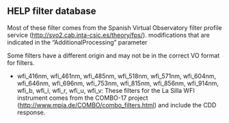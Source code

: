 HELP filter database
--------------------

Most of these filter comes from the Spanish Virtual Observatory filter profile
service (http://svo2.cab.inta-csic.es/theory/fps/).
modifications that are indicated in the “AdditionalProcessing” parameter

Some filters have a different origin and may not be in the correct VO format for
filters.

- wfi_416nm, wfi_461nm, wfi_485nm, wfi_518nm, wfi_571nm, wfi_604nm, wfi_646nm,
  wfi_696nm, wfi_753nm, wfi_815nm, wfi_856nm, wfi_914nm, wfi_b, wfi_i, wfi_r,
  wfi_u, wfi_v: These filters for the La Silla WFI instrument comes from the
  COMBO-17 project (http://www.mpia.de/COMBO/combo_filters.html) and include
  the CDD response.
